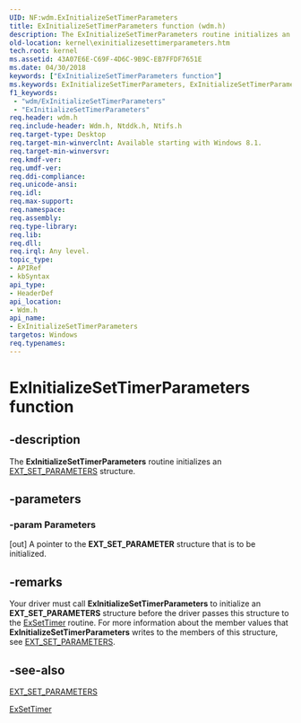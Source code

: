 ```yaml
---
UID: NF:wdm.ExInitializeSetTimerParameters
title: ExInitializeSetTimerParameters function (wdm.h)
description: The ExInitializeSetTimerParameters routine initializes an EXT_SET_PARAMETERS structure.
old-location: kernel\exinitializesettimerparameters.htm
tech.root: kernel
ms.assetid: 43A07E6E-C69F-4D6C-9B9C-EB7FFDF7651E
ms.date: 04/30/2018
keywords: ["ExInitializeSetTimerParameters function"]
ms.keywords: ExInitializeSetTimerParameters, ExInitializeSetTimerParameters routine [Kernel-Mode Driver Architecture], kernel.exinitializesettimerparameters, wdm/ExInitializeSetTimerParameters
f1_keywords:
 - "wdm/ExInitializeSetTimerParameters"
 - "ExInitializeSetTimerParameters"
req.header: wdm.h
req.include-header: Wdm.h, Ntddk.h, Ntifs.h
req.target-type: Desktop
req.target-min-winverclnt: Available starting with Windows 8.1.
req.target-min-winversvr: 
req.kmdf-ver: 
req.umdf-ver: 
req.ddi-compliance: 
req.unicode-ansi: 
req.idl: 
req.max-support: 
req.namespace: 
req.assembly: 
req.type-library: 
req.lib: 
req.dll: 
req.irql: Any level.
topic_type:
- APIRef
- kbSyntax
api_type:
- HeaderDef
api_location:
- Wdm.h
api_name:
- ExInitializeSetTimerParameters
targetos: Windows
req.typenames: 
---
```


# ExInitializeSetTimerParameters function


## -description


The <b>ExInitializeSetTimerParameters</b> routine initializes an <a href="https://docs.microsoft.com/windows-hardware/drivers/ddi/wdm/ns-wdm-_ext_set_parameters_v0">EXT_SET_PARAMETERS</a> structure.


## -parameters




### -param Parameters 
[out]
A pointer to the <b>EXT_SET_PARAMETER</b> structure that is to be initialized.


## -remarks



Your driver must call <b>ExInitializeSetTimerParameters</b> to initialize an <b>EXT_SET_PARAMETERS</b> structure before the driver passes this structure to the <a href="https://docs.microsoft.com/windows-hardware/drivers/ddi/wdm/nf-wdm-exsettimer">ExSetTimer</a> routine. For more information about the member values that <b>ExInitializeSetTimerParameters</b> writes to the members of this structure, see <a href="https://docs.microsoft.com/windows-hardware/drivers/ddi/wdm/ns-wdm-_ext_set_parameters_v0">EXT_SET_PARAMETERS</a>.




## -see-also




<a href="https://docs.microsoft.com/windows-hardware/drivers/ddi/wdm/ns-wdm-_ext_set_parameters_v0">EXT_SET_PARAMETERS</a>



<a href="https://docs.microsoft.com/windows-hardware/drivers/ddi/wdm/nf-wdm-exsettimer">ExSetTimer</a>
 

 

